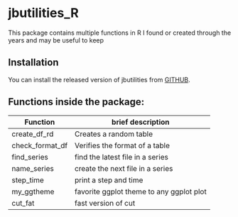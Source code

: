 
<!-- README.md is generated from README.Rmd. Please edit that file -->

# jbutilities_R

This package contains multiple functions in R I found or created through
the years and may be useful to keep

## Installation

You can install the released version of jbutilities from
[GITHUB](https://github.com/bronnimannj/jbutilities_r).

## Functions inside the package:

| Function        | brief description                        |
|-----------------|------------------------------------------|
| create_df_rd    | Creates a random table                   |
| check_format_df | Verifies the format of a table           |
| find_series     | find the latest file in a series         |
| name_series     | create the next file in a series         |
| step_time       | print a step and time                    |
| my_ggtheme      | favorite ggplot theme to any ggplot plot |
| cut_fat         | fast version of cut                      |

<!-- |     dfdf         |                                               |



 -->
